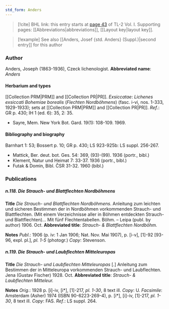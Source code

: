 ```yaml
---
std_form: Anders
---
```


> [!cite] BHL link: this entry starts at [page 43](https://www.biodiversitylibrary.org/page/33120174) of TL-2 Vol. I.
> Supporting pages: [[Abbreviations|abbreviations]], [[Layout key|layout key]].

> [!example] See also [[Anders, Josef {std. Anders} (Suppl.)|second entry]] for this author

### Author

Anders, Joseph (1863-1936), Czeck lichenologist. 
**Abbreviated name**: *Anders*

#### Herbarium and types

[[Collection PRM|PRM]] and [[Collection PR|PR]].
*Exsiccatae*: *Lichenes exsiccati Bohemiae borealis* (*Flechten Nordböhmens*) (fasc. i-vi, nos. 1-333, 1929-1933); sets at [[Collection PRM|PRM]] and [[Collection PR|PR]].
*Ref*.: GR p. 430; IH 1 (ed. 6): 35, 2: 35.
- Sayre, Mem. New York Bot. Gard. 19(1): 108-109. 1969.

#### Bibliography and biography

Barnhart 1: 53; Bossert p. 10; GR p. 430; LS 923-925b: LS suppl. 256-267.
- Mattick, Ber. deut. bot. Ges. 54: 369, (93)-(99). 1936 (portr., bibl.)
- Klement, Natur und Heimat 7: 33-37. 1936 (portr., bibl.)
- Futak & Domin, Bibl. ČSR 31-32. 1960 (bibl.)

### Publications

##### n.118. Die Strauch- und Blattflechten Nordböhmens

**Title**
*Die Strauch- und Blattflechten Nordböhmens*. Anleitung zum leichten und sicheren Bestimmen der in Nordböhmen vorkommenden Strauch- und Blattflechten. (Mit einem Verzeichnisse aller in Böhmen entdeckten Strauch- und Blattflechten)... Mit fünf Flechtentabellen. Böhm. – Leipa (publ. by author) 1906. Oct.
**Abbreviated title**: *Strauch- & Blattflechten Nordböhm.*

**Notes**
*Publ*.: 1906 (p. iv: 1 Jan 1906; Nat. Nov. Mai 1907), p. \[i-v\], \[1\]-92 \[93-96, expl. pl.\], *pl. 1-5* (photogr.) *Copy*: Stevenson.

##### n.119. Die Strauch- und Laubflechten Mitteleuropas

**Title**
*Die Strauch- und Laubflechten Mitteleuropas* \[.\] Anleitung zum Bestimmen der in Mitteleuropa vorkommenden Strauch- und Laubflechten. Jena (Gustav Fischer) 1928. Oct.
**Abbreviated title**: *Strauch- & Laubflechten Mitteleur.*

**Notes**
*Orig*.: 1928 p. \[i\]-iv, \[i\*\], \[1\]-217, *pl. 1-30*, 8 text ill. *Copy*: U.
*Facsimile*: Amsterdam (Asher) 1974 (ISBN 90-6223-269-4), p. \[i\*\], \[i\]-iv, \[1\]-217, *pl. 1-30*, 8 text ill. *Copy*: FAS.
*Ref*.: LS suppl. 264.

